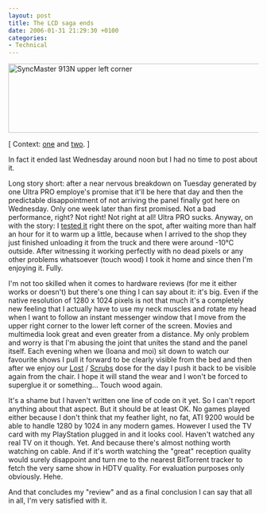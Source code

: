 ```yaml
---
layout: post
title: The LCD saga ends
date: 2006-01-31 21:29:30 +0100
categories:
- Technical
---
```

<img src="http://www.rusiczki.net/blog/blogpics/syncmaster_913n.jpg" width="510" height="139" alt="SyncMaster 913N upper left corner" class="image" />

[ Context: <a href="http://www.rusiczki.net/2005/12/29/lcd-suggestions-anyone/">one</a> and <a href="http://www.rusiczki.net/2006/01/19/technically-frustrated/">two</a>. ]

In fact it ended last Wednesday around noon but I had no time to post about it.

Long story short: after a near nervous breakdown on Tuesday generated by one Ultra PRO employe's promise that it'll be here that day and then the predictable disappointment of not arriving the panel finally got here on Wednesday. Only one week later than first promised. Not a bad performance, right? Not right! Not right at all! Ultra PRO sucks. Anyway, on with the story: I <a href="http://www.softpedia.com/get/Multimedia/Video/Other-VIDEO-Tools/Nokia-Monitor-Test.shtml">tested it</a> right there on the spot, after waiting more than half an hour for it to warm up a little, because when I arrived to the shop they just finished unloading it from the truck and there were around -10&deg;C outside. After witnessing it working perfectly with no dead pixels or any other problems whatsoever (touch wood) I took it home and since then I'm enjoying it. Fully.

I'm not too skilled when it comes to hardware reviews (for me it either works or doesn't) but there's one thing I can say about it: it's big. Even if the native resolution of 1280 x 1024 pixels is not that much it's a completely new feeling that I actually have to use my neck muscles and rotate my head when I want to follow an instant messenger window that I move from the upper right corner to the lower left corner of the screen. Movies and multimedia look great and even greater from a distance. My only problem and worry is that I'm abusing the joint that unites the stand and the panel itself. Each evening when we (Ioana and moi) sit down to watch our favourite shows I pull it forward to be clearly visible from the bed and then after we enjoy our <a href="http://www.tv.com/lost/show/24313/summary.html">Lost</a> / <a href="http://www.tv.com/scrubs/show/3613/summary.html">Scrubs</a> dose for the day I push it back to be visible again from the chair. I hope it will stand the wear and I won't be forced to superglue it or something... Touch wood again.

It's a shame but I haven't written one line of code on it yet. So I can't report anything about that aspect. But it should be at least OK. No games played either because I don't think that my feather light, no fat, ATI 9200 would be able to handle 1280 by 1024 in any modern games. However I used the TV card with my PlayStation plugged in and it looks cool. Haven't watched any real TV on it though. Yet. And because there's almost nothing worth watching on cable. And if it's worth watching the "great" reception quality would surely disappoint and turn me to the nearest BitTorrent tracker to fetch the very same show in HDTV quality. For evaluation purposes only obviously. Hehe.

And that concludes my "review" and as a final conclusion I can say that all in all, I'm very satisfied with it.
